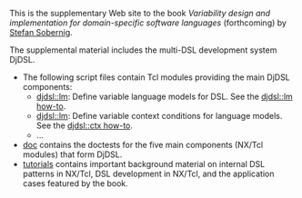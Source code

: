This is the supplementary Web site to the book *Variability design
and implementation for domain-specific software languages*
(forthcoming) by [Stefan Sobernig](http://nm.wu.ac.at/en/sobernig).

The supplemental material includes the multi-DSL development system DjDSL.

* The following script files contain Tcl modules providing the main
   DjDSL components:
    * [djdsl::lm](lm.tcl): Define variable language models
      for DSL. See the [djdsl::lm how-to](doc/lm.adoc).
    * [djdsl::lm](lm.tcl): Define variable context conditions for
      language models. See the [djdsl::ctx how-to](doc/ctx.adoc).
	* ...
* [doc](doc/) contains the doctests for the five main components
  (NX/Tcl modules) that form DjDSL.
* [tutorials](tutorials/) contains important background material on
    internal DSL patterns in NX/Tcl, DSL development in NX/Tcl, and
    the application cases featured by the book.


